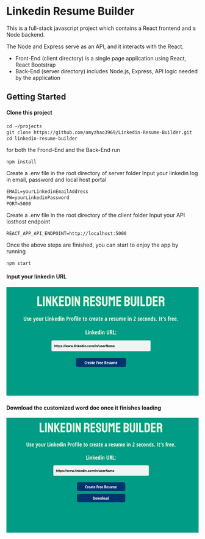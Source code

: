 # Linkedin Resume Builder

This is a full-stack javascript project which contains a React frontend and a Node backend. 

The Node and Express serve as an API, and it interacts with the React. 

* Front-End (client directory) is a single page application using React, React Bootstrap
* Back-End (server directory) includes Node.js, Express, API logic needed by the application

## Getting Started
#### Clone this project
```
cd ~/projects
git clone https://github.com/amyzhao3969/Linkedin-Resume-Builder.git
cd linkedin-resume-builder
```

for both the Frond-End and the Back-End run
```
npm install
```

Create a .env file in the root directory of server folder
Input your linkedin log in email, password and local host portal 
```
EMAIL=yourLinkedinEmailAddress
PW=yourLinkedinPassword
PORT=5000
```

Create a .env file in the root directory of the client folder
Input your API losthost endpoint
```
REACT_APP_API_ENDPOINT=http://localhost:5000
```

Once the above steps are finished, you can start to enjoy the app by running
```
npm start
```

#### Input your linkedin URL
![step1](/client/src/slide1.png)

#### Download the customized word doc once it finishes loading
![step2](/client/src/slide2.png)
